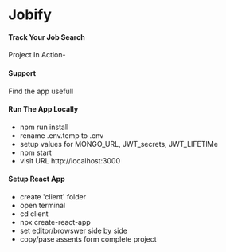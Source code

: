 # Jobify

#### Track Your Job Search

Project In Action- 

#### Support

Find the app usefull

#### Run The App Locally

- npm run install
- rename .env.temp to .env
- setup values for MONGO_URL, JWT_secrets, JWT_LIFETIMe
- npm start
- visit URL http://localhost:3000

#### Setup React App

- create 'client' folder
- open terminal
- cd client
- npx create-react-app
- set editor/browswer side by side
- copy/pase assents form complete project
